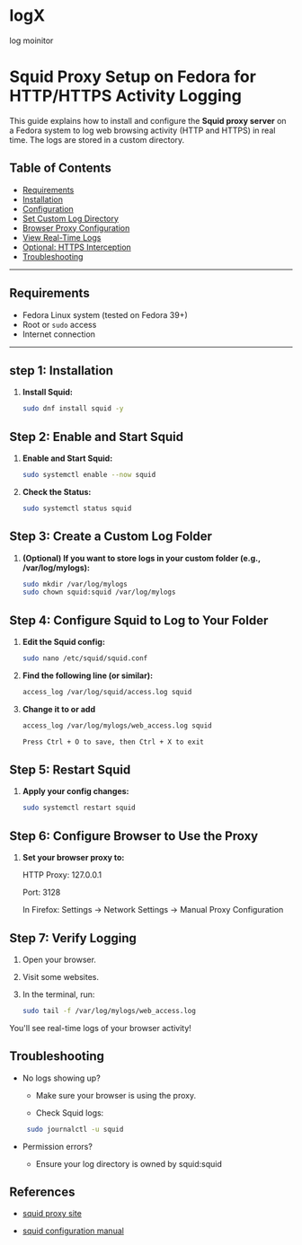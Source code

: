 # logX
log moinitor

# Squid Proxy Setup on Fedora for HTTP/HTTPS Activity Logging

This guide explains how to install and configure the **Squid proxy server** on a Fedora system to log web browsing activity (HTTP and HTTPS) in real time. The logs are stored in a custom directory.

## Table of Contents

- [Requirements](#requirements)
- [Installation](#installation)
- [Configuration](#configuration)
- [Set Custom Log Directory](#set-custom-log-directory)
- [Browser Proxy Configuration](#browser-proxy-configuration)
- [View Real-Time Logs](#view-real-time-logs)
- [Optional: HTTPS Interception](#optional-https-interception)
- [Troubleshooting](#troubleshooting)

---

## Requirements

- Fedora Linux system (tested on Fedora 39+)
- Root or `sudo` access
- Internet connection

---

## step 1: Installation

1. **Install Squid:**

   ```bash
   sudo dnf install squid -y

## Step 2: Enable and Start Squid


1. **Enable and Start Squid:** 

    ```bash
    sudo systemctl enable --now squid

2. **Check the Status:** 

    ```bash
    sudo systemctl status squid

## Step 3: Create a Custom Log Folder

1. **(Optional) If you want to store logs in your custom folder (e.g., /var/log/mylogs):**

    ```bash
    sudo mkdir /var/log/mylogs
    sudo chown squid:squid /var/log/mylogs

## Step 4: Configure Squid to Log to Your Folder

1. **Edit the Squid config:**

    ```bash 
    sudo nano /etc/squid/squid.conf

2. **Find the following line (or similar):**

    ```bash
    access_log /var/log/squid/access.log squid

3. **Change it to or add**

    ```bash
    access_log /var/log/mylogs/web_access.log squid

   Press Ctrl + O to save, then Ctrl + X to exit
    
##  Step 5: Restart Squid
1. **Apply your config changes:**

    ```bash
    sudo systemctl restart squid


## Step 6: Configure Browser to Use the Proxy
1. **Set your browser proxy to:**

    HTTP Proxy: 127.0.0.1

    Port: 3128

    In Firefox: Settings → Network Settings → Manual Proxy Configuration

## Step 7: Verify Logging
1. Open your browser.
2. Visit some websites.
3. In the terminal, run:

    ```bash 
    sudo tail -f /var/log/mylogs/web_access.log

You'll see real-time logs of your browser activity!

## Troubleshooting
- No logs showing up?

    - Make sure your browser is using the proxy.

    - Check Squid logs:

    ```bash
     sudo journalctl -u squid

- Permission errors?

    - Ensure your log directory is owned by squid:squid

## References
 - [squid proxy site](http://www.squid-cache.org/)

 - [squid configuration manual ](http://www.squid-cache.org/Doc/config/)



    

